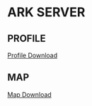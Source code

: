 # ARK SERVER

## PROFILE
[Profile Download]()

## MAP
[Map Download](https://github.com/suky637/ark-server/raw/map/theisland_20221111_100943.zip)

